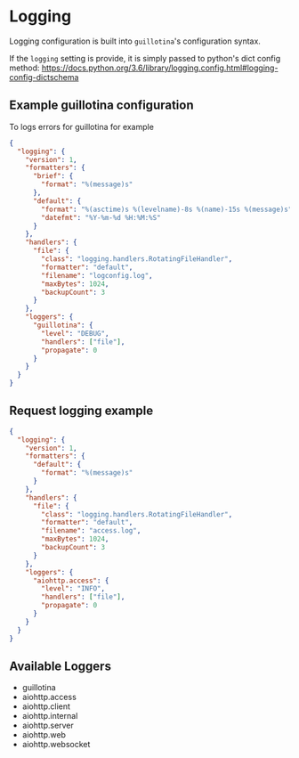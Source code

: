 # Logging

Logging configuration is built into `guillotina`'s configuration syntax.

If the `logging` setting is provide, it is simply passed to python's dict config
method: https://docs.python.org/3.6/library/logging.config.html#logging-config-dictschema


## Example guillotina configuration

To logs errors for guillotina for example

```json
{
  "logging": {
    "version": 1,
    "formatters": {
      "brief": {
        "format": "%(message)s"
      },
      "default": {
        "format": "%(asctime)s %(levelname)-8s %(name)-15s %(message)s",
        "datefmt": "%Y-%m-%d %H:%M:%S"
      }
    },
    "handlers": {
      "file": {
        "class": "logging.handlers.RotatingFileHandler",
        "formatter": "default",
        "filename": "logconfig.log",
        "maxBytes": 1024,
        "backupCount": 3
      }
    },
    "loggers": {
      "guillotina": {
        "level": "DEBUG",
        "handlers": ["file"],
        "propagate": 0
      }
    }
  }
}
```


## Request logging example

```json
{
  "logging": {
    "version": 1,
    "formatters": {
      "default": {
        "format": "%(message)s"
      }
    },
    "handlers": {
      "file": {
        "class": "logging.handlers.RotatingFileHandler",
        "formatter": "default",
        "filename": "access.log",
        "maxBytes": 1024,
        "backupCount": 3
      }
    },
    "loggers": {
      "aiohttp.access": {
        "level": "INFO",
        "handlers": ["file"],
        "propagate": 0
      }
    }
  }
}
```


## Available Loggers

- guillotina
- aiohttp.access
- aiohttp.client
- aiohttp.internal
- aiohttp.server
- aiohttp.web
- aiohttp.websocket
